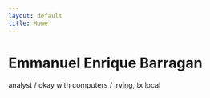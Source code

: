 ```yaml
---
layout: default
title: Home
---
```


<div class="mx-auto max-w-xl px-4 py-16 text-center space-y-10">

  <div>
    <h1 class="text-4xl font-semibold mb-2 font-sans">Emmanuel Enrique Barragan</h1>
    <p class="text-gray-600">analyst / okay with computers / irving, tx local</p>
  </div>

</div>
